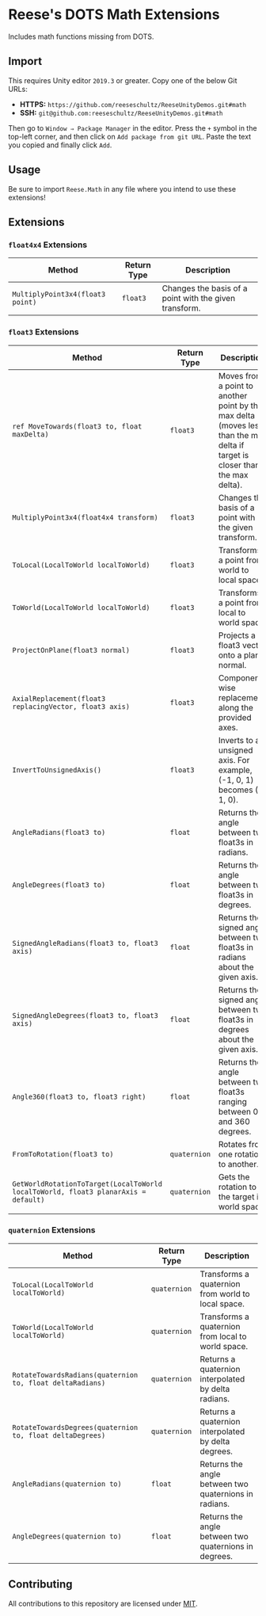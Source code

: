 # Reese's DOTS Math Extensions

Includes math functions missing from DOTS.

## Import

This requires Unity editor `2019.3` or greater. Copy one of the below Git URLs:

* **HTTPS:** `https://github.com/reeseschultz/ReeseUnityDemos.git#math`
* **SSH:** `git@github.com:reeseschultz/ReeseUnityDemos.git#math`

Then go to `Window ⇒ Package Manager` in the editor. Press the `+` symbol in the top-left corner, and then click on `Add package from git URL`. Paste the text you copied and finally click `Add`.

## Usage

Be sure to import `Reese.Math` in any file where you intend to use these extensions!

## Extensions

### `float4x4` Extensions

| Method                                                                                         | Return Type                                            | Description                                                                                                                  |
|------------------------------------------------------------------------------------------------|--------------------------------------------------------|------------------------------------------------------------------------------------------------------------------------------|
| `MultiplyPoint3x4(float3 point)`                                                               | `float3`                                               | Changes the basis of a point with the given transform.                                                                       |

### `float3` Extensions

| Method                                                                                         | Return Type                                            | Description                                                                                                                  |
|------------------------------------------------------------------------------------------------|--------------------------------------------------------|------------------------------------------------------------------------------------------------------------------------------|
| `ref MoveTowards(float3 to, float maxDelta)`                                                   | `float3`                                               | Moves from a point to another point by the max delta (moves less than the max delta if target is closer than the max delta). |
| `MultiplyPoint3x4(float4x4 transform)`                                                         | `float3`                                               | Changes the basis of a point with the given transform.                                                                       |
| `ToLocal(LocalToWorld localToWorld)`                                                           | `float3`                                               | Transforms a point from world to local space.                                                                                |
| `ToWorld(LocalToWorld localToWorld)`                                                           | `float3`                                               | Transforms a point from local to world space.                                                                                |
| `ProjectOnPlane(float3 normal)`                                                                | `float3`                                               | Projects a float3 vector onto a planar normal.                                                                               |
| `AxialReplacement(float3 replacingVector, float3 axis)`                                        | `float3`                                               | Component-wise replacement along the provided axes.                                                                          |
| `InvertToUnsignedAxis()`                                                                       | `float3`                                               | Inverts to an unsigned axis. For example, (-1, 0, 1) becomes (0, 1, 0).                                                      |
| `AngleRadians(float3 to)`                                                                      | `float`                                                | Returns the angle between two float3s in radians.                                                                            |
| `AngleDegrees(float3 to)`                                                                      | `float`                                                | Returns the angle between two float3s in degrees.                                                                            |
| `SignedAngleRadians(float3 to, float3 axis)`                                                   | `float`                                                | Returns the signed angle between two float3s in radians about the given axis.                                                |
| `SignedAngleDegrees(float3 to, float3 axis)`                                                   | `float`                                                | Returns the signed angle between two float3s in degrees about the given axis.                                                |
| `Angle360(float3 to, float3 right)`                                                            | `float`                                                | Returns the angle between two float3s ranging between 0 and 360 degrees.                                                     |
| `FromToRotation(float3 to)`                                                                    | `quaternion`                                           | Rotates from one rotation to another.                                                                                        |
| `GetWorldRotationToTarget(LocalToWorld localToWorld, float3 planarAxis = default)`             | `quaternion`                                           | Gets the rotation to the target in world space.                                                                              |

### `quaternion` Extensions

| Method                                                                                         | Return Type                                            | Description                                                                                                                  |
|------------------------------------------------------------------------------------------------|--------------------------------------------------------|------------------------------------------------------------------------------------------------------------------------------|
| `ToLocal(LocalToWorld localToWorld)`                                                           | `quaternion`                                           | Transforms a quaternion from world to local space.                                                                           |
| `ToWorld(LocalToWorld localToWorld)`                                                           | `quaternion`                                           | Transforms a quaternion from local to world space.                                                                           |
| `RotateTowardsRadians(quaternion to, float deltaRadians)`                                      | `quaternion`                                           | Returns a quaternion interpolated by delta radians.                                                                          |
| `RotateTowardsDegrees(quaternion to, float deltaDegrees)`                                      | `quaternion`                                           | Returns a quaternion interpolated by delta degrees.                                                                          |
| `AngleRadians(quaternion to)`                                                                  | `float`                                                | Returns the angle between two quaternions in radians.                                                                        |
| `AngleDegrees(quaternion to)`                                                                  | `float`                                                | Returns the angle between two quaternions in degrees.                                                                        |

## Contributing

All contributions to this repository are licensed under [MIT](https://github.com/reeseschultz/ReeseUnityDemos/blob/master/LICENSE).
